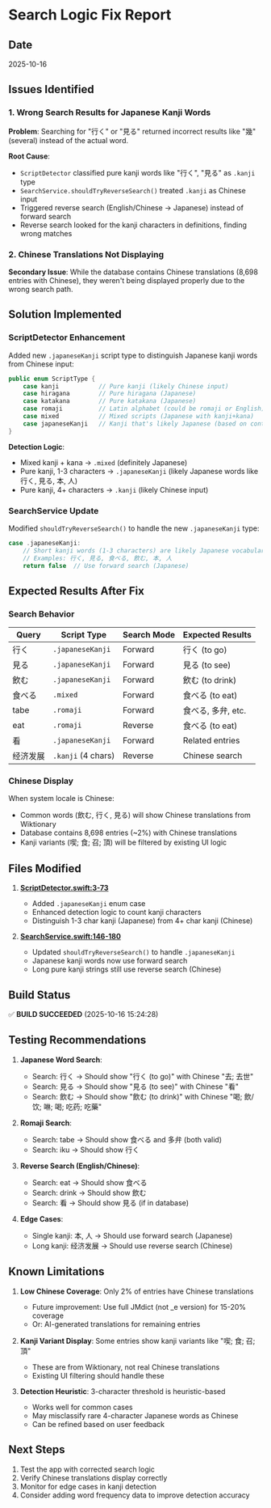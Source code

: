 # Search Logic Fix Report

## Date
2025-10-16

## Issues Identified

### 1. Wrong Search Results for Japanese Kanji Words
**Problem**: Searching for "行く" or "見る" returned incorrect results like "幾" (several) instead of the actual word.

**Root Cause**:
- `ScriptDetector` classified pure kanji words like "行く", "見る" as `.kanji` type
- `SearchService.shouldTryReverseSearch()` treated `.kanji` as Chinese input
- Triggered reverse search (English/Chinese → Japanese) instead of forward search
- Reverse search looked for the kanji characters in definitions, finding wrong matches

### 2. Chinese Translations Not Displaying
**Secondary Issue**: While the database contains Chinese translations (8,698 entries with Chinese), they weren't being displayed properly due to the wrong search path.

## Solution Implemented

### ScriptDetector Enhancement
Added new `.japaneseKanji` script type to distinguish Japanese kanji words from Chinese input:

```swift
public enum ScriptType {
    case kanji           // Pure kanji (likely Chinese input)
    case hiragana        // Pure hiragana (Japanese)
    case katakana        // Pure katakana (Japanese)
    case romaji          // Latin alphabet (could be romaji or English)
    case mixed           // Mixed scripts (Japanese with kanji+kana)
    case japaneseKanji   // Kanji that's likely Japanese (based on context)
}
```

**Detection Logic**:
- Mixed kanji + kana → `.mixed` (definitely Japanese)
- Pure kanji, 1-3 characters → `.japaneseKanji` (likely Japanese words like 行く, 見る, 本, 人)
- Pure kanji, 4+ characters → `.kanji` (likely Chinese input)

### SearchService Update
Modified `shouldTryReverseSearch()` to handle the new `.japaneseKanji` type:

```swift
case .japaneseKanji:
    // Short kanji words (1-3 characters) are likely Japanese vocabulary
    // Examples: 行く, 見る, 食べる, 飲む, 本, 人
    return false  // Use forward search (Japanese)
```

## Expected Results After Fix

### Search Behavior
| Query | Script Type | Search Mode | Expected Results |
|-------|-------------|-------------|------------------|
| 行く | `.japaneseKanji` | Forward | 行く (to go) |
| 見る | `.japaneseKanji` | Forward | 見る (to see) |
| 飲む | `.japaneseKanji` | Forward | 飲む (to drink) |
| 食べる | `.mixed` | Forward | 食べる (to eat) |
| tabe | `.romaji` | Forward | 食べる, 多弁, etc. |
| eat | `.romaji` | Reverse | 食べる (to eat) |
| 看 | `.japaneseKanji` | Forward | Related entries |
| 经济发展 | `.kanji` (4 chars) | Reverse | Chinese search |

### Chinese Display
When system locale is Chinese:
- Common words (飲む, 行く, 見る) will show Chinese translations from Wiktionary
- Database contains 8,698 entries (~2%) with Chinese translations
- Kanji variants (喫; 食; 召; 頂) will be filtered by existing UI logic

## Files Modified

1. **[ScriptDetector.swift:3-73](../Modules/CoreKit/Sources/CoreKit/DictionarySearch/Services/ScriptDetector.swift#L3-L73)**
   - Added `.japaneseKanji` enum case
   - Enhanced detection logic to count kanji characters
   - Distinguish 1-3 char kanji (Japanese) from 4+ char kanji (Chinese)

2. **[SearchService.swift:146-180](../Modules/CoreKit/Sources/CoreKit/DictionarySearch/Services/SearchService.swift#L146-L180)**
   - Updated `shouldTryReverseSearch()` to handle `.japaneseKanji`
   - Japanese kanji words now use forward search
   - Long pure kanji strings still use reverse search (Chinese)

## Build Status
✅ **BUILD SUCCEEDED** (2025-10-16 15:24:28)

## Testing Recommendations

1. **Japanese Word Search**:
   - Search: 行く → Should show "行く (to go)" with Chinese "去; 去世"
   - Search: 見る → Should show "見る (to see)" with Chinese "看"
   - Search: 飲む → Should show "飲む (to drink)" with Chinese "喝; 飲/饮; 啉; 喝; 吃药; 吃藥"

2. **Romaji Search**:
   - Search: tabe → Should show 食べる and 多弁 (both valid)
   - Search: iku → Should show 行く

3. **Reverse Search (English/Chinese)**:
   - Search: eat → Should show 食べる
   - Search: drink → Should show 飲む
   - Search: 看 → Should show 見る (if in database)

4. **Edge Cases**:
   - Single kanji: 本, 人 → Should use forward search (Japanese)
   - Long kanji: 经济发展 → Should use reverse search (Chinese)

## Known Limitations

1. **Low Chinese Coverage**: Only 2% of entries have Chinese translations
   - Future improvement: Use full JMdict (not _e version) for 15-20% coverage
   - Or: AI-generated translations for remaining entries

2. **Kanji Variant Display**: Some entries show kanji variants like "喫; 食; 召; 頂"
   - These are from Wiktionary, not real Chinese translations
   - Existing UI filtering should handle these

3. **Detection Heuristic**: 3-character threshold is heuristic-based
   - Works well for common cases
   - May misclassify rare 4-character Japanese words as Chinese
   - Can be refined based on user feedback

## Next Steps

1. Test the app with corrected search logic
2. Verify Chinese translations display correctly
3. Monitor for edge cases in kanji detection
4. Consider adding word frequency data to improve detection accuracy
